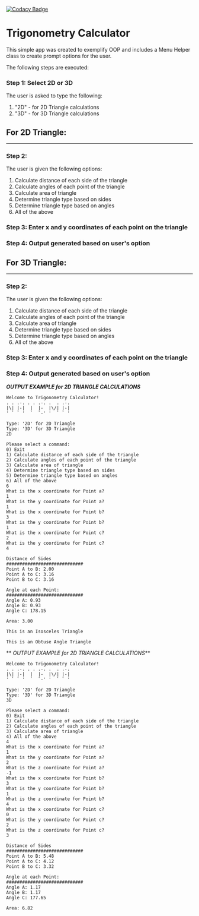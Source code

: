 [![Codacy Badge](https://api.codacy.com/project/badge/Grade/b299cf9c9e8841bd9d4ccfc6c510cddf)](https://www.codacy.com/app/nayema/trigonometry-calculator?utm_source=github.com&amp;utm_medium=referral&amp;utm_content=nayema/trigonometry-calculator&amp;utm_campaign=Badge_Grade)

# Trigonometry Calculator

This simple app was created to exemplify OOP and includes a Menu Helper class to create prompt options for the user.

The following steps are executed:

### Step 1: Select 2D or 3D
The user is asked to type the following:
1. "2D" - for 2D Triangle calculations
2. "3D" - for 3D Triangle calculations

## For 2D Triangle:
--------------------
### Step 2:
The user is given the following options:
1. Calculate distance of each side of the triangle
1. Calculate angles of each point of the triangle
1. Calculate area of triangle
1. Determine triangle type based on sides
1. Determine triangle type based on angles
1. All of the above

### Step 3: Enter x and y coordinates of each point on the triangle

### Step 4: Output generated based on user's option


## For 3D Triangle:
--------------------
### Step 2:
The user is given the following options:
1. Calculate distance of each side of the triangle
1. Calculate angles of each point of the triangle
1. Calculate area of triangle
1. Determine triangle type based on sides
1. Determine triangle type based on angles
1. All of the above

### Step 3: Enter x and y coordinates of each point on the triangle

### Step 4: Output generated based on user's option

**_OUTPUT EXAMPLE for 2D TRIANGLE CALCULATIONS_**
```
Welcome to Trigonometry Calculator!
. . .-. . . .-. .  . .-. 
|\| |-|  |  |-  |\/| |-| 
' ` ` '  `  `-' '  ` ` ' 
 
Type: '2D' for 2D Triangle
Type: '3D' for 3D Triangle
2D

Please select a command:
0) Exit
1) Calculate distance of each side of the triangle
2) Calculate angles of each point of the triangle
3) Calculate area of triangle
4) Determine triangle type based on sides
5) Determine triangle type based on angles
6) All of the above
6
What is the x coordinate for Point a?
1
What is the y coordinate for Point a?
1
What is the x coordinate for Point b?
3
What is the y coordinate for Point b?
1
What is the x coordinate for Point c?
2
What is the y coordinate for Point c?
4
 
Distance of Sides
#############################
Point A to B: 2.00
Point A to C: 3.16
Point B to C: 3.16
 
Angle at each Point:
#############################
Angle A: 0.93
Angle B: 0.93
Angle C: 178.15
 
Area: 3.00
 
This is an Isosceles Triangle
 
This is an Obtuse Angle Triangle
```
** _OUTPUT EXAMPLE for 2D TRIANGLE CALCULATIONS_**
```
Welcome to Trigonometry Calculator!
. . .-. . . .-. .  . .-. 
|\| |-|  |  |-  |\/| |-| 
' ` ` '  `  `-' '  ` ` ' 
 
Type: '2D' for 2D Triangle
Type: '3D' for 3D Triangle
3D

Please select a command:
0) Exit
1) Calculate distance of each side of the triangle
2) Calculate angles of each point of the triangle
3) Calculate area of triangle
4) All of the above
4
What is the x coordinate for Point a?
1
What is the y coordinate for Point a?
2
What is the z coordinate for Point a?
-1
What is the x coordinate for Point b?
3
What is the y coordinate for Point b?
1
What is the z coordinate for Point b?
4
What is the x coordinate for Point c?
0
What is the y coordinate for Point c?
2
What is the z coordinate for Point c?
3
 
Distance of Sides
#############################
Point A to B: 5.48
Point A to C: 4.12
Point B to C: 3.32
 
Angle at each Point:
#############################
Angle A: 1.17
Angle B: 1.17
Angle C: 177.65
 
Area: 6.82
```
